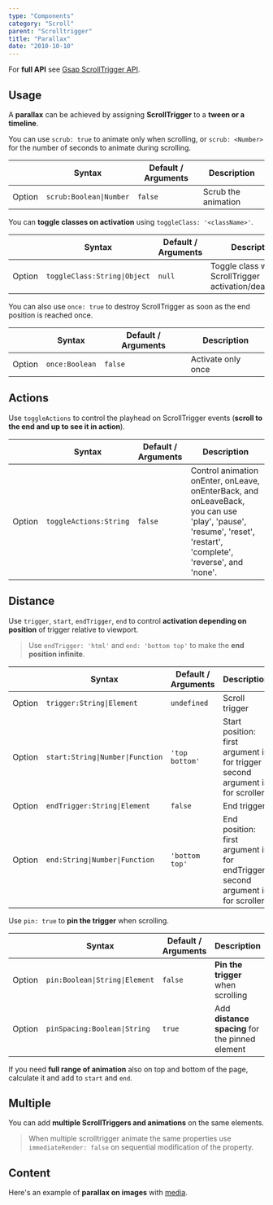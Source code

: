 ```yaml
---
type: "Components"
category: "Scroll"
parent: "Scrolltrigger"
title: "Parallax"
date: "2010-10-10"
---
```


For **full API** see [Gsap ScrollTrigger API](https://greensock.com/docs/v3/Plugins/ScrollTrigger).

## Usage

A **parallax** can be achieved by assigning **ScrollTrigger** to a **tween or a timeline**.

You can use `scrub: true` to animate only when scrolling, or `scrub: <Number>` for the number of seconds to animate during scrolling.

<div class="xt-overflow-sub overflow-y-hidden overflow-x-scroll my-5 xt-my-auto w-full">

|                         | Syntax                                    | Default / Arguments                       | Description                   |
| ----------------------- | ----------------------------------------- | ----------------------------- | ----------------------------- |
| Option                  | `scrub:Boolean\|Number`                          | `false`        | Scrub the animation           |

</div>

<demo>
  <div class="docs_demo_item" data-iframe="xtendui/demos/components/scrolltrigger/parallax"></div>
</demo>

You can **toggle classes on activation** using `toggleClass: '<className>'`.

<div class="xt-overflow-sub overflow-y-hidden overflow-x-scroll my-5 xt-my-auto w-full">

|                         | Syntax                                    | Default / Arguments                       | Description                   |
| ----------------------- | ----------------------------------------- | ----------------------------- | ----------------------------- |
| Option                  | `toggleClass:String\|Object`                          | `null`        | Toggle class with ScrollTrigger activation/deactivation             |

</div>

You can also use `once: true` to destroy ScrollTrigger as soon as the end position is reached once.

<div class="xt-overflow-sub overflow-y-hidden overflow-x-scroll my-5 xt-my-auto w-full">

|                         | Syntax                                    | Default / Arguments                       | Description                   |
| ----------------------- | ----------------------------------------- | ----------------------------- | ----------------------------- |
| Option                  | `once:Boolean`                          | `false`        | Activate only once             |

</div>

## Actions

Use `toggleActions` to control the playhead on ScrollTrigger events (**scroll to the end and up to see it in action**).

<div class="xt-overflow-sub overflow-y-hidden overflow-x-scroll my-5 xt-my-auto w-full">

|                         | Syntax                                    | Default / Arguments                       | Description                   |
| ----------------------- | ----------------------------------------- | ----------------------------- | ----------------------------- |
| Option                  | `toggleActions:String`                          | `false`        | Control animation onEnter, onLeave, onEnterBack, and onLeaveBack, you can use 'play', 'pause', 'resume', 'reset', 'restart', 'complete', 'reverse', and 'none'.           |

</div>

<demo>
  <div class="docs_demo_item" data-iframe="xtendui/demos/components/scrolltrigger/parallax-actions"></div>
</demo>

## Distance

Use `trigger`, `start`, `endTrigger`, `end` to control **activation depending on position** of trigger relative to viewport.

> Use `endTrigger: 'html'` and `end: 'bottom top'` to make the **end position infinite**.

<div class="xt-overflow-sub overflow-y-hidden overflow-x-scroll my-5 xt-my-auto w-full">

|                         | Syntax                                    | Default / Arguments                       | Description                   |
| ----------------------- | ----------------------------------------- | ----------------------------- | ----------------------------- |
| Option                  | `trigger:String\|Element`                          | `undefined`        | Scroll trigger           |
| Option                  | `start:String\|Number\|Function`                          | `'top bottom'`        | Start position: first argument is for trigger second argument is for scroller            |
| Option                  | `endTrigger:String\|Element`                          | `false`        | End trigger           |
| Option                  | `end:String\|Number\|Function`                          | `'bottom top'`        | End position: first argument is for endTrigger second argument is for scroller            |

</div>

Use `pin: true` to **pin the trigger** when scrolling.

<div class="xt-overflow-sub overflow-y-hidden overflow-x-scroll my-5 xt-my-auto w-full">

|                         | Syntax                                    | Default / Arguments                       | Description                   |
| ----------------------- | ----------------------------------------- | ----------------------------- | ----------------------------- |
| Option                  | `pin:Boolean\|String\|Element`                          | `false`        | **Pin the trigger** when scrolling           |
| Option                  | `pinSpacing:Boolean\|String`                          | `true`        | Add **distance spacing** for the pinned element            |

</div>

<demo>
  <div class="docs_demo_item" data-iframe="xtendui/demos/components/scrolltrigger/parallax-pin"></div>
</demo>

If you need **full range of animation** also on top and bottom of the page, calculate it and add to `start` and `end`.

<demo>
  <div class="docs_demo_item" data-iframe="xtendui/demos/components/scrolltrigger/parallax-range"></div>
</demo>

## Multiple

You can add **multiple ScrollTriggers and animations** on the same elements.

> When multiple scrolltrigger animate the same properties use `immediateRender: false` on sequential modification of the property.

<demo>
  <div class="docs_demo_item" data-iframe="xtendui/demos/components/scrolltrigger/parallax-multiple"></div>
</demo>

## Content

Here's an example of **parallax on images** with [media](/xtendui/components/media).

<demo>
  <div class="docs_demo_item" data-iframe="xtendui/demos/components/scrolltrigger/parallax-image"></div>
</demo>
